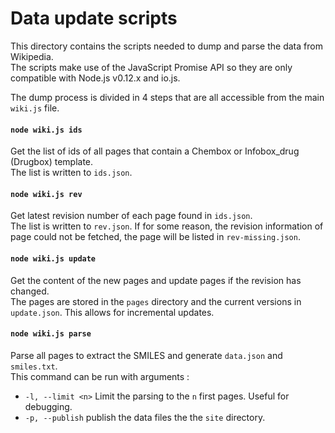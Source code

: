 # Data update scripts

This directory contains the scripts needed to dump and parse the data from Wikipedia.  
The scripts make use of the JavaScript Promise API so they are only compatible with Node.js v0.12.x and io.js.

The dump process is divided in 4 steps that are all accessible from the main `wiki.js` file.

#### `node wiki.js ids`

Get the list of ids of all pages that contain a Chembox or Infobox_drug (Drugbox) template.  
The list is written to `ids.json`.

#### `node wiki.js rev`

Get latest revision number of each page found in `ids.json`.  
The list is written to `rev.json`. If for some reason, the revision information of page could not be fetched, the page will be listed in `rev-missing.json`.

#### `node wiki.js update`

Get the content of the new pages and update pages if the revision has changed.  
The pages are stored in the `pages` directory and the current versions in `update.json`. This allows for incremental updates.

#### `node wiki.js parse`

Parse all pages to extract the SMILES and generate `data.json` and `smiles.txt`.  
This command can be run with arguments :
* `-l, --limit <n>` Limit the parsing to the `n` first pages. Useful for debugging.
* `-p, --publish` publish the data files the the `site` directory.

